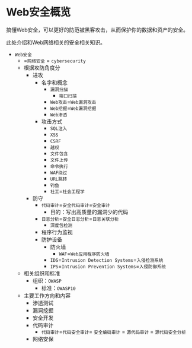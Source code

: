 # Web安全概览

搞懂Web安全，可以更好的防范被黑客攻击，从而保护你的数据和资产的安全。

此处介绍和Web网络相关的安全相关知识。

* `Web安全`
  * =`网络安全` = `cybersecurity`
  * 根据攻防角度分
    * 进攻
      * 名字和概念
        * `漏洞扫描`
          * `端口扫描`
        * `Web攻击`=`Web漏洞攻击`
        * `Web挖掘`=`Web漏洞挖掘`
        * `Web渗透`
      * 攻击方式
        * `SQL注入`
        * `XSS`
        * `CSRF`
        * `越权`
        * `文件包含`
        * `文件上传`
        * `命令执行`
        * `WAF绕过`
        * `URL跳转`
        * `钓鱼`
        * `社工`=`社会工程学`
    * 防守
      * `代码审计`=`安全代码审计`=`安全审计`
        * 目的：写出高质量的漏洞少的代码
      * `日志分析`=`安全日志分析`=`日志关联分析`
        * `深度包检测`
      * 程序行为监视
      * 防护设备
        * 防火墙
          * `WAF`=`Web应用程序防火墙`
        * `IDS`=`Intrusion Detection Systems`=`入侵检测系统`
        * `IPS`=`Intrusion Prevention Systems`=`入侵防御系统`
  * 相关组织和标准
    * 组织：`OWASP`
      * 标准：`OWASP10`
  * 主要工作方向和内容
    * 渗透测试
    * 漏洞挖掘
    * 安全开发
    * 代码审计
      * `代码审计`=`代码安全审计`= `安全编码审计` = `源代码审计` = `源代码安全分析`
    * 网络安保
